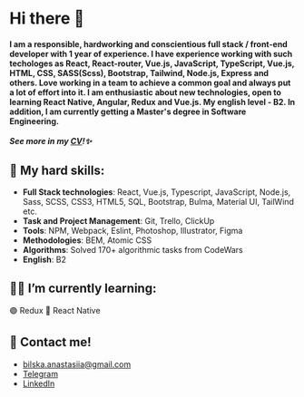# Hi there 👋

#### I am a responsible, hardworking and conscientious full stack / front-end developer with 1 year of experience. I have experience working with such techologes as React, React-router, Vue.js, JavaScript, TypeScript, Vue.js, HTML, CSS, SASS(Scss), Bootstrap, Tailwind, Node.js, Express and others. Love working in a team to achieve a common goal and always put a lot of effort into it. I am enthusiastic about new technologies, open to learning React Native, Angular, Redux and Vue.js. My english level - B2. In addition, I am currently getting a Master's degree in Software Engineering. 

***See more in my [CV](https://drive.google.com/file/d/1gOQMPn07YmSbp538cD81bUw-Y-ovFbAV/view?usp=sharing)!✨***

## :gem: My hard skills:
- **Full Stack technologies**: React, Vue.js, Typescript, JavaScript, Node.js, Sass, SCSS, CSS3, HTML5, SQL, Bootstrap, Bulma, Material UI, TailWind etc.
- **Task and Project Management**: Git, Trello, ClickUp
- **Tools**: NPM, Webpack, Eslint, Photoshop, Illustrator, Figma
- **Methodologies**: BEM, Atomic CSS
- **Algorithms**: Solved 170+ algorithmic tasks from CodeWars
- **English**: B2

## :woman_technologist: I’m currently learning:
:purple_circle: Redux
:large_blue_circle: React Native

## :incoming_envelope: Contact me!
- bilska.anastasiia@gmail.com
- [Telegram](https://t.me/AnastasiiaBilska)
- [LinkedIn](https://www.linkedin.com/in/anastasiia-bilska-08214a225/)

<!--
**anastasiia-bilska/anastasiia-bilska** is a ✨ _special_ ✨ repository because its `README.md` (this file) appears on your GitHub profile.

Here are some ideas to get you started:

- 🔭 I’m currently working on ...
- 🌱 I’m currently learning ...
- 👯 I’m looking to collaborate on ...
- 🤔 I’m looking for help with ...
- 💬 Ask me about ...
- 📫 How to reach me: ...
- 😄 Pronouns: ...
- ⚡ Fun fact: ...
-->
